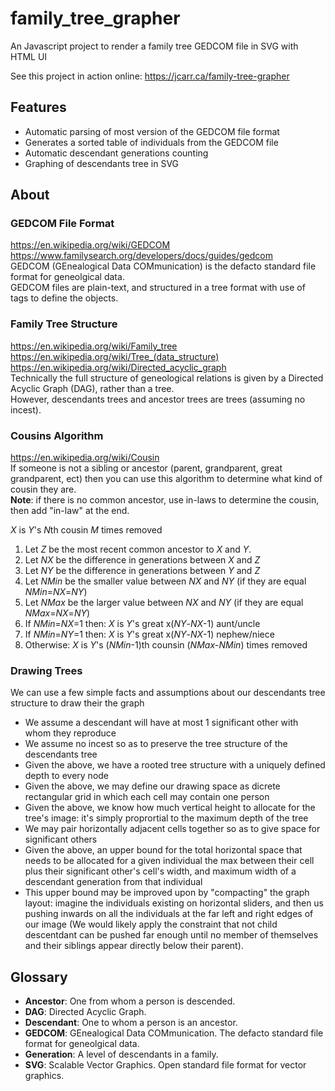 # family_tree_grapher
An Javascript project to render a family tree GEDCOM file in SVG with HTML UI  

See this project in action online: https://jcarr.ca/family-tree-grapher

## Features
* Automatic parsing of most version of the GEDCOM file format
* Generates a sorted table of individuals from the GEDCOM file
* Automatic descendant generations counting
* Graphing of descendants tree in SVG

## About
### GEDCOM File Format
https://en.wikipedia.org/wiki/GEDCOM  
https://www.familysearch.org/developers/docs/guides/gedcom  
GEDCOM (GEnealogical Data COMmunication) is the defacto standard file format for geneolgical data.  
GEDCOM files are plain-text, and structured in a tree format with use of tags to define the objects.  

### Family Tree Structure
https://en.wikipedia.org/wiki/Family_tree  
https://en.wikipedia.org/wiki/Tree_(data_structure)  
https://en.wikipedia.org/wiki/Directed_acyclic_graph  
Technically the full structure of geneological relations is given by a Directed Acyclic Graph (DAG), rather than a tree.  
However, descendants trees and ancestor trees are trees (assuming no incest).  

### Cousins Algorithm
https://en.wikipedia.org/wiki/Cousin  
If someone is not a sibling or ancestor (parent, grandparent, great grandparent, ect) then you can use this algorithm to determine what kind of cousin they are.  
**Note**: if there is no common ancestor, use in-laws to determine the cousin, then add "in-law" at the end.  

*X* is *Y*'s *N*th cousin *M* times removed

1. Let *Z* be the most recent common ancestor to *X* and *Y*.  
2. Let *NX* be the difference in generations between *X* and *Z*  
3. Let *NY* be the difference in generations between *Y* and *Z*  
4. Let *NMin* be the smaller value between *NX* and *NY* (if they are equal *NMin*=*NX*=*NY*)  
5. Let *NMax* be the larger value between *NX* and *NY* (if they are equal *NMax*=*NX*=*NY*)  
6. If *NMin*=*NX*=1 then: *X* is *Y*'s great x(*NY*-*NX*-1) aunt/uncle  
7. If *NMin*=*NY*=1 then: *X* is *Y*'s great x(*NY*-*NX*-1) nephew/niece  
8. Otherwise: *X* is *Y*'s (*NMin*-1)th counsin (*NMax*-*NMin*) times removed  

### Drawing Trees
We can use a few simple facts and assumptions about our descendants tree structure to draw their the graph
- We assume a descendant will have at most 1 significant other with whom they reproduce
- We assume no incest so as to preserve the tree structure of the descendants tree
- Given the above, we have a rooted tree structure with a uniquely defined depth to every node
- Given the above, we may define our drawing space as dicrete rectangular grid in which each cell may contain one person
- Given the above, we know how much vertical height to allocate for the tree's image: it's simply proprortial to the maximum depth of the tree
- We may pair horizontally adjacent cells together so as to give space for significant others
- Given the above, an upper bound for the total horizontal space that needs to be allocated for a given individual the max between their cell plus their significant other's cell's width, and maximum width of a descendant generation from that individual
- This upper bound may be improved upon by "compacting" the graph layout: imagine the individuals existing on horizontal sliders, and then us pushing inwards on all the individuals at the far left and right edges of our image (We would likely apply the constraint that not child descentdant can be pushed far enough until no member of themselves and their siblings appear directly below their parent).


## Glossary
* **Ancestor**: One from whom a person is descended.
* **DAG**: Directed Acyclic Graph. 
* **Descendant**: One to whom a person is an ancestor.
* **GEDCOM**: GEnealogical Data COMmunication. The defacto standard file format for geneolgical data.
* **Generation**: A level of descendants in a family.
* **SVG**: Scalable Vector Graphics. Open standard file format for vector graphics.
